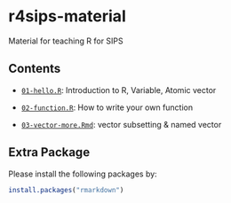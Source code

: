 # r4sips-material

Material for teaching R for SIPS

## Contents

- [`01-hello.R`](01-hello.R): Introduction to R, Variable, Atomic vector

- [`02-function.R`](02-function.R): How to write your own function

- [`03-vector-more.Rmd`](03-vector-more.Rmd): vector subsetting & named vector


## Extra Package

Please install the following packages by:

```r
install.packages("rmarkdown")
```


